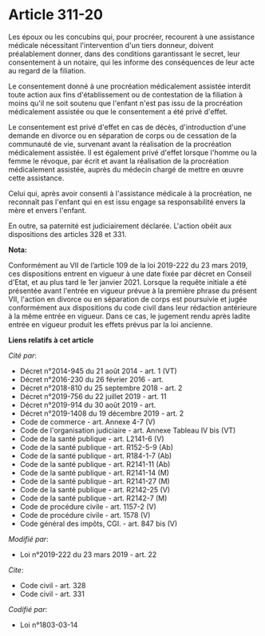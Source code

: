# Article 311-20

Les époux ou les concubins qui, pour procréer, recourent à une assistance médicale nécessitant l'intervention d'un tiers
donneur, doivent préalablement donner, dans des conditions garantissant le secret, leur consentement à un notaire, qui les
informe des conséquences de leur acte au regard de la filiation.

Le consentement donné à une procréation médicalement assistée interdit toute action aux fins d'établissement ou de
contestation de la filiation à moins qu'il ne soit soutenu que l'enfant n'est pas issu de la procréation médicalement
assistée ou que le consentement a été privé d'effet.

Le consentement est privé d'effet en cas de décès, d'introduction d'une demande en divorce ou en séparation de corps ou de
cessation de la communauté de vie, survenant avant la réalisation de la procréation médicalement assistée. Il est également
privé d'effet lorsque l'homme ou la femme le révoque, par écrit et avant la réalisation de la procréation médicalement
assistée, auprès du médecin chargé de mettre en œuvre cette assistance.

Celui qui, après avoir consenti à l'assistance médicale à la procréation, ne reconnaît pas l'enfant qui en est issu engage sa
responsabilité envers la mère et envers l'enfant.

En outre, sa paternité est judiciairement déclarée. L'action obéit aux dispositions des articles 328 et 331.

**Nota:**

Conformément au VII de l’article 109 de la loi 2019-222 du 23 mars 2019, ces dispositions entrent en vigueur à une date fixée
par décret en Conseil d'Etat, et au plus tard le 1er janvier 2021. Lorsque la requête initiale a été présentée avant l'entrée
en vigueur prévue à la première phrase du présent VII, l'action en divorce ou en séparation de corps est poursuivie et jugée
conformément aux dispositions du code civil dans leur rédaction antérieure à la même entrée en vigueur. Dans ce cas, le
jugement rendu après ladite entrée en vigueur produit les effets prévus par la loi ancienne.

**Liens relatifs à cet article**

_Cité par_:

  - Décret n°2014-945 du 21 août 2014 - art. 1 (VT)
  - Décret n°2016-230 du 26 février 2016 - art.
  - Décret n°2018-810 du 25 septembre 2018 - art. 2
  - Décret n°2019-756 du 22 juillet 2019 - art. 11
  - Décret n°2019-914 du 30 août 2019 - art.
  - Décret n°2019-1408 du 19 décembre 2019 - art. 2
  - Code de commerce - art. Annexe 4-7 (V)
  - Code de l'organisation judiciaire - art. Annexe Tableau IV bis (VT)
  - Code de la santé publique - art. L2141-6 (V)
  - Code de la santé publique - art. R152-5-9 (Ab)
  - Code de la santé publique - art. R184-1-7 (Ab)
  - Code de la santé publique - art. R2141-11 (Ab)
  - Code de la santé publique - art. R2141-14 (M)
  - Code de la santé publique - art. R2141-27 (M)
  - Code de la santé publique - art. R2142-25 (V)
  - Code de la santé publique - art. R2142-7 (M)
  - Code de procédure civile - art. 1157-2 (V)
  - Code de procédure civile - art. 1578 (V)
  - Code général des impôts, CGI. - art. 847 bis  (V)

_Modifié par_:

  - Loi n°2019-222 du 23 mars 2019 - art. 22

_Cite_:

  - Code civil - art. 328
  - Code civil - art. 331

_Codifié par_:

  - Loi n°1803-03-14

